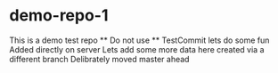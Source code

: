 # demo-repo-1
This is a demo test repo ** Do not use **
TestCommit
lets do some fun
Added directly on server
Lets add some more data here
created via a different branch
Delibrately moved master ahead
